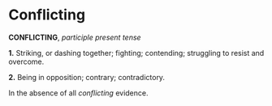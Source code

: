 # Conflicting

**CONFLICTING**, _participle present tense_

**1.** Striking, or dashing together; fighting; contending; struggling to resist and overcome.

**2.** Being in opposition; contrary; contradictory.

In the absence of all _conflicting_ evidence.